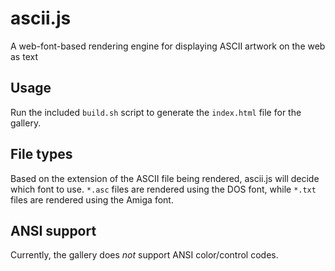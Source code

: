 # ascii.js

A web-font-based rendering engine for displaying ASCII artwork on the web as text

## Usage

Run the included `build.sh` script to generate the `index.html` file for the gallery.

## File types

Based on the extension of the ASCII file being rendered, ascii.js will decide which font to use. `*.asc` files are rendered using the DOS font, while `*.txt` files are rendered using the Amiga font.

## ANSI support

Currently, the gallery does *not* support ANSI color/control codes.
